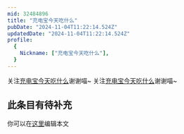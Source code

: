 ```yaml
---
mid: 32484896
title: "充电宝今天吃什么"
pubDate: "2024-11-04T11:22:14.524Z"
updatedDate: "2024-11-04T11:22:14.524Z"
profile:
  {
    Nickname: ["充电宝今天吃什么"],
  }
---
```


关注[充电宝今天吃什么](https://space.bilibili.com/32484896)谢谢喵~ 关注[充电宝今天吃什么](https://space.bilibili.com/32484896)谢谢喵~

## 此条目有待补充
你可以在[这里](https://github.com/Yuhanawa/VTuber.ICU/edit/master/src/content/v/充电宝今天吃什么/index.md)编辑本文
